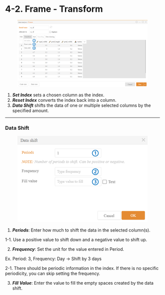 # 4-2. Frame - Transform



<figure><img src="../../.gitbook/assets/image (112).png" alt=""><figcaption></figcaption></figure>

1. _**Set Index**_ sets a chosen column as the index.
2. _**Reset Index**_ converts the index back into a column.
3. _**Data Shift**_ shifts the data of one or multiple selected columns by the specified amount.



***

### Data Shift



<figure><img src="../../.gitbook/assets/image (113).png" alt="" width="563"><figcaption></figcaption></figure>

1. _**Periods**_: Enter how much to shift the data in the selected column(s).&#x20;

&#x20;       1-1. Use a positive value to shift down and a negative value to shift up.

2. _**Frequency**_: Set the unit for the value entered in Period.

&#x20;       Ex. Period: 3, Frequency: Day -> Shift by 3 days

&#x20;       2-1. There should be periodic information in the index. If there is no specific periodicity, you can skip setting the frequency.

3. _**Fill Value**_: Enter the value to fill the empty spaces created by the data shift.

